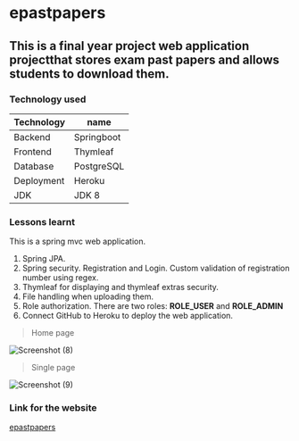 # epastpapers
## This is a final year project web application projectthat stores exam past papers and allows students to download them.
### Technology used
| Technology | name |
| ----------- | ----------- |
| Backend | Springboot |
| Frontend | Thymleaf |
| Database | PostgreSQL |
| Deployment | Heroku |
| JDK | JDK 8  |
### Lessons learnt
This is a spring mvc web application.
1. Spring JPA.
2. Spring security. Registration and Login. Custom validation of registration number using regex.
3. Thymleaf for displaying  and thymleaf extras security.
4. File handling when uploading them.
5. Role authorization. There are two roles: **ROLE_USER** and **ROLE_ADMIN** 
6. Connect GitHub to Heroku to deploy the web application. 

> Home page

![Screenshot (8)](https://user-images.githubusercontent.com/81359755/197785121-60c22cab-129d-4d4e-8052-ce8d065d9d82.png)

> Single page

![Screenshot (9)](https://user-images.githubusercontent.com/81359755/197785292-ceb772e4-ba69-4e4f-b331-794a144f553f.png)

### Link for the website
[epastpapers](https://epastpapers.herokuapp.com/)
